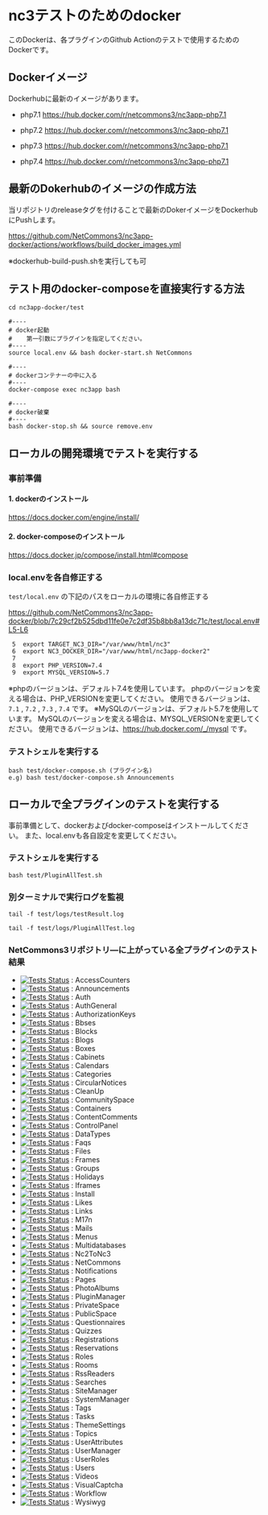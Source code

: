 # nc3テストのためのdocker

このDockerは、各プラグインのGithub Actionのテストで使用するためのDockerです。

## Dockerイメージ

Dockerhubに最新のイメージがあります。

- php7.1
https://hub.docker.com/r/netcommons3/nc3app-php7.1

- php7.2
https://hub.docker.com/r/netcommons3/nc3app-php7.1

- php7.3
https://hub.docker.com/r/netcommons3/nc3app-php7.1

- php7.4
https://hub.docker.com/r/netcommons3/nc3app-php7.1


## 最新のDokerhubのイメージの作成方法

当リポジトリのreleaseタグを付けることで最新のDokerイメージをDockerhubにPushします。

https://github.com/NetCommons3/nc3app-docker/actions/workflows/build_docker_images.yml

※dockerhub-build-push.shを実行しても可

## テスト用のdocker-composeを直接実行する方法

````
cd nc3app-docker/test

#----
# docker起動
#    第一引数にプラグインを指定してください。
#----
source local.env && bash docker-start.sh NetCommons

#----
# dockerコンテナーの中に入る
#----
docker-compose exec nc3app bash

#----
# docker破棄
#----
bash docker-stop.sh && source remove.env
````


## ローカルの開発環境でテストを実行する

### 事前準備

#### 1. dockerのインストール

https://docs.docker.com/engine/install/


#### 2. docker-composeのインストール

https://docs.docker.jp/compose/install.html#compose


### local.envを各自修正する

`test/local.env` の下記のパスをローカルの環境に各自修正する

https://github.com/NetCommons3/nc3app-docker/blob/7c29cf2b525dbd11fe0e7c2df35b8bb8a13dc71c/test/local.env#L5-L6

````
 5  export TARGET_NC3_DIR="/var/www/html/nc3"
 6  export NC3_DOCKER_DIR="/var/www/html/nc3app-docker2"
 7
 8  export PHP_VERSION=7.4
 9  export MYSQL_VERSION=5.7
````

※phpのバージョンは、デフォルト7.4を使用しています。
phpのバージョンを変える場合は、PHP_VERSIONを変更してください。
使用できるバージョンは、`7.1` , `7.2` , `7.3` , `7.4` です。
※MySQLのバージョンは、デフォルト5.7を使用しています。
MySQLのバージョンを変える場合は、MYSQL_VERSIONを変更してください。
使用できるバージョンは、https://hub.docker.com/_/mysql です。


### テストシェルを実行する

````
bash test/docker-compose.sh (プラグイン名)
e.g) bash test/docker-compose.sh Announcements
````

## ローカルで全プラグインのテストを実行する

事前準備として、dockerおよびdocker-composeはインストールしてください。
また、local.envも各自設定を変更してください。

### テストシェルを実行する

````
bash test/PluginAllTest.sh
````

### 別ターミナルで実行ログを監視

````
tail -f test/logs/testResult.log
````
````
tail -f test/logs/PluginAllTest.log
````

### NetCommons3リポジトリ―に上がっている全プラグインのテスト結果

- [![Tests Status](https://github.com/NetCommons3/AccessCounters/actions/workflows/tests.yml/badge.svg)](https://github.com/NetCommons3/AccessCounters/actions/workflows/tests.yml) : AccessCounters
- [![Tests Status](https://github.com/NetCommons3/Announcements/actions/workflows/tests.yml/badge.svg)](https://github.com/NetCommons3/Announcements/actions/workflows/tests.yml) : Announcements
- [![Tests Status](https://github.com/NetCommons3/Auth/actions/workflows/tests.yml/badge.svg)](https://github.com/NetCommons3/Auth/actions/workflows/tests.yml) : Auth
- [![Tests Status](https://github.com/NetCommons3/AuthGeneral/actions/workflows/tests.yml/badge.svg)](https://github.com/NetCommons3/AuthGeneral/actions/workflows/tests.yml) : AuthGeneral
- [![Tests Status](https://github.com/NetCommons3/AuthorizationKeys/actions/workflows/tests.yml/badge.svg)](https://github.com/NetCommons3/AuthorizationKeys/actions/workflows/tests.yml) : AuthorizationKeys
- [![Tests Status](https://github.com/NetCommons3/Bbses/actions/workflows/tests.yml/badge.svg)](https://github.com/NetCommons3/Bbses/actions/workflows/tests.yml) : Bbses
- [![Tests Status](https://github.com/NetCommons3/Blocks/actions/workflows/tests.yml/badge.svg)](https://github.com/NetCommons3/Blocks/actions/workflows/tests.yml) : Blocks
- [![Tests Status](https://github.com/NetCommons3/Blogs/actions/workflows/tests.yml/badge.svg)](https://github.com/NetCommons3/Blogs/actions/workflows/tests.yml) : Blogs
- [![Tests Status](https://github.com/NetCommons3/Boxes/actions/workflows/tests.yml/badge.svg)](https://github.com/NetCommons3/Boxes/actions/workflows/tests.yml) : Boxes
- [![Tests Status](https://github.com/NetCommons3/Cabinets/actions/workflows/tests.yml/badge.svg)](https://github.com/NetCommons3/Cabinets/actions/workflows/tests.yml) : Cabinets
- [![Tests Status](https://github.com/NetCommons3/Calendars/actions/workflows/tests.yml/badge.svg)](https://github.com/NetCommons3/Calendars/actions/workflows/tests.yml) : Calendars
- [![Tests Status](https://github.com/NetCommons3/Categories/actions/workflows/tests.yml/badge.svg)](https://github.com/NetCommons3/Categories/actions/workflows/tests.yml) : Categories
- [![Tests Status](https://github.com/NetCommons3/CircularNotices/actions/workflows/tests.yml/badge.svg)](https://github.com/NetCommons3/CircularNotices/actions/workflows/tests.yml) : CircularNotices
- [![Tests Status](https://github.com/NetCommons3/CleanUp/actions/workflows/tests.yml/badge.svg)](https://github.com/NetCommons3/CleanUp/actions/workflows/tests.yml) : CleanUp
- [![Tests Status](https://github.com/NetCommons3/CommunitySpace/actions/workflows/tests.yml/badge.svg)](https://github.com/NetCommons3/CommunitySpace/actions/workflows/tests.yml) : CommunitySpace
- [![Tests Status](https://github.com/NetCommons3/Containers/actions/workflows/tests.yml/badge.svg)](https://github.com/NetCommons3/Containers/actions/workflows/tests.yml) : Containers
- [![Tests Status](https://github.com/NetCommons3/ContentComments/actions/workflows/tests.yml/badge.svg)](https://github.com/NetCommons3/ContentComments/actions/workflows/tests.yml) : ContentComments
- [![Tests Status](https://github.com/NetCommons3/ControlPanel/actions/workflows/tests.yml/badge.svg)](https://github.com/NetCommons3/ControlPanel/actions/workflows/tests.yml) : ControlPanel
- [![Tests Status](https://github.com/NetCommons3/DataTypes/actions/workflows/tests.yml/badge.svg)](https://github.com/NetCommons3/DataTypes/actions/workflows/tests.yml) : DataTypes
- [![Tests Status](https://github.com/NetCommons3/Faqs/actions/workflows/tests.yml/badge.svg)](https://github.com/NetCommons3/Faqs/actions/workflows/tests.yml) : Faqs
- [![Tests Status](https://github.com/NetCommons3/Files/actions/workflows/tests.yml/badge.svg)](https://github.com/NetCommons3/Files/actions/workflows/tests.yml) : Files
- [![Tests Status](https://github.com/NetCommons3/Frames/actions/workflows/tests.yml/badge.svg)](https://github.com/NetCommons3/Frames/actions/workflows/tests.yml) : Frames
- [![Tests Status](https://github.com/NetCommons3/Groups/actions/workflows/tests.yml/badge.svg)](https://github.com/NetCommons3/Groups/actions/workflows/tests.yml) : Groups
- [![Tests Status](https://github.com/NetCommons3/Holidays/actions/workflows/tests.yml/badge.svg)](https://github.com/NetCommons3/Holidays/actions/workflows/tests.yml) : Holidays
- [![Tests Status](https://github.com/NetCommons3/Iframes/actions/workflows/tests.yml/badge.svg)](https://github.com/NetCommons3/Iframes/actions/workflows/tests.yml) : Iframes
- [![Tests Status](https://github.com/NetCommons3/Install/actions/workflows/tests.yml/badge.svg)](https://github.com/NetCommons3/Install/actions/workflows/tests.yml) : Install
- [![Tests Status](https://github.com/NetCommons3/Likes/actions/workflows/tests.yml/badge.svg)](https://github.com/NetCommons3/Likes/actions/workflows/tests.yml) : Likes
- [![Tests Status](https://github.com/NetCommons3/Links/actions/workflows/tests.yml/badge.svg)](https://github.com/NetCommons3/Links/actions/workflows/tests.yml) : Links
- [![Tests Status](https://github.com/NetCommons3/M17n/actions/workflows/tests.yml/badge.svg)](https://github.com/NetCommons3/M17n/actions/workflows/tests.yml) : M17n
- [![Tests Status](https://github.com/NetCommons3/Mails/actions/workflows/tests.yml/badge.svg)](https://github.com/NetCommons3/Mails/actions/workflows/tests.yml) : Mails
- [![Tests Status](https://github.com/NetCommons3/Menus/actions/workflows/tests.yml/badge.svg)](https://github.com/NetCommons3/Menus/actions/workflows/tests.yml) : Menus
- [![Tests Status](https://github.com/NetCommons3/Multidatabases/actions/workflows/tests.yml/badge.svg)](https://github.com/NetCommons3/Multidatabases/actions/workflows/tests.yml) : Multidatabases
- [![Tests Status](https://github.com/NetCommons3/Nc2ToNc3/actions/workflows/tests.yml/badge.svg)](https://github.com/NetCommons3/Nc2ToNc3/actions/workflows/tests.yml) : Nc2ToNc3
- [![Tests Status](https://github.com/NetCommons3/NetCommons/actions/workflows/tests.yml/badge.svg)](https://github.com/NetCommons3/NetCommons/actions/workflows/tests.yml) : NetCommons
- [![Tests Status](https://github.com/NetCommons3/Notifications/actions/workflows/tests.yml/badge.svg)](https://github.com/NetCommons3/Notifications/actions/workflows/tests.yml) : Notifications
- [![Tests Status](https://github.com/NetCommons3/Pages/actions/workflows/tests.yml/badge.svg)](https://github.com/NetCommons3/Pages/actions/workflows/tests.yml) : Pages
- [![Tests Status](https://github.com/NetCommons3/PhotoAlbums/actions/workflows/tests.yml/badge.svg)](https://github.com/NetCommons3/PhotoAlbums/actions/workflows/tests.yml) : PhotoAlbums
- [![Tests Status](https://github.com/NetCommons3/PluginManager/actions/workflows/tests.yml/badge.svg)](https://github.com/NetCommons3/PluginManager/actions/workflows/tests.yml) : PluginManager
- [![Tests Status](https://github.com/NetCommons3/PrivateSpace/actions/workflows/tests.yml/badge.svg)](https://github.com/NetCommons3/PrivateSpace/actions/workflows/tests.yml) : PrivateSpace
- [![Tests Status](https://github.com/NetCommons3/PublicSpace/actions/workflows/tests.yml/badge.svg)](https://github.com/NetCommons3/PublicSpace/actions/workflows/tests.yml) : PublicSpace
- [![Tests Status](https://github.com/NetCommons3/Questionnaires/actions/workflows/tests.yml/badge.svg)](https://github.com/NetCommons3/Questionnaires/actions/workflows/tests.yml) : Questionnaires
- [![Tests Status](https://github.com/NetCommons3/Quizzes/actions/workflows/tests.yml/badge.svg)](https://github.com/NetCommons3/Quizzes/actions/workflows/tests.yml) : Quizzes
- [![Tests Status](https://github.com/NetCommons3/Registrations/actions/workflows/tests.yml/badge.svg)](https://github.com/NetCommons3/Registrations/actions/workflows/tests.yml) : Registrations
- [![Tests Status](https://github.com/NetCommons3/Reservations/actions/workflows/tests.yml/badge.svg)](https://github.com/NetCommons3/Reservations/actions/workflows/tests.yml) : Reservations
- [![Tests Status](https://github.com/NetCommons3/Roles/actions/workflows/tests.yml/badge.svg)](https://github.com/NetCommons3/Roles/actions/workflows/tests.yml) : Roles
- [![Tests Status](https://github.com/NetCommons3/Rooms/actions/workflows/tests.yml/badge.svg)](https://github.com/NetCommons3/Rooms/actions/workflows/tests.yml) : Rooms
- [![Tests Status](https://github.com/NetCommons3/RssReaders/actions/workflows/tests.yml/badge.svg)](https://github.com/NetCommons3/RssReaders/actions/workflows/tests.yml) : RssReaders
- [![Tests Status](https://github.com/NetCommons3/Searches/actions/workflows/tests.yml/badge.svg)](https://github.com/NetCommons3/Searches/actions/workflows/tests.yml) : Searches
- [![Tests Status](https://github.com/NetCommons3/SiteManager/actions/workflows/tests.yml/badge.svg)](https://github.com/NetCommons3/SiteManager/actions/workflows/tests.yml) : SiteManager
- [![Tests Status](https://github.com/NetCommons3/SystemManager/actions/workflows/tests.yml/badge.svg)](https://github.com/NetCommons3/SystemManager/actions/workflows/tests.yml) : SystemManager
- [![Tests Status](https://github.com/NetCommons3/Tags/actions/workflows/tests.yml/badge.svg)](https://github.com/NetCommons3/Tags/actions/workflows/tests.yml) : Tags
- [![Tests Status](https://github.com/NetCommons3/Tasks/actions/workflows/tests.yml/badge.svg)](https://github.com/NetCommons3/Tasks/actions/workflows/tests.yml) : Tasks
- [![Tests Status](https://github.com/NetCommons3/ThemeSettings/actions/workflows/tests.yml/badge.svg)](https://github.com/NetCommons3/ThemeSettings/actions/workflows/tests.yml) : ThemeSettings
- [![Tests Status](https://github.com/NetCommons3/Topics/actions/workflows/tests.yml/badge.svg)](https://github.com/NetCommons3/Topics/actions/workflows/tests.yml) : Topics
- [![Tests Status](https://github.com/NetCommons3/UserAttributes/actions/workflows/tests.yml/badge.svg)](https://github.com/NetCommons3/UserAttributes/actions/workflows/tests.yml) : UserAttributes
- [![Tests Status](https://github.com/NetCommons3/UserManager/actions/workflows/tests.yml/badge.svg)](https://github.com/NetCommons3/UserManager/actions/workflows/tests.yml) : UserManager
- [![Tests Status](https://github.com/NetCommons3/UserRoles/actions/workflows/tests.yml/badge.svg)](https://github.com/NetCommons3/UserRoles/actions/workflows/tests.yml) : UserRoles
- [![Tests Status](https://github.com/NetCommons3/Users/actions/workflows/tests.yml/badge.svg)](https://github.com/NetCommons3/Users/actions/workflows/tests.yml) : Users
- [![Tests Status](https://github.com/NetCommons3/Videos/actions/workflows/tests.yml/badge.svg)](https://github.com/NetCommons3/Videos/actions/workflows/tests.yml) : Videos
- [![Tests Status](https://github.com/NetCommons3/VisualCaptcha/actions/workflows/tests.yml/badge.svg)](https://github.com/NetCommons3/VisualCaptcha/actions/workflows/tests.yml) : VisualCaptcha
- [![Tests Status](https://github.com/NetCommons3/Workflow/actions/workflows/tests.yml/badge.svg)](https://github.com/NetCommons3/Workflow/actions/workflows/tests.yml) : Workflow
- [![Tests Status](https://github.com/NetCommons3/Wysiwyg/actions/workflows/tests.yml/badge.svg)](https://github.com/NetCommons3/Wysiwyg/actions/workflows/tests.yml) : Wysiwyg
